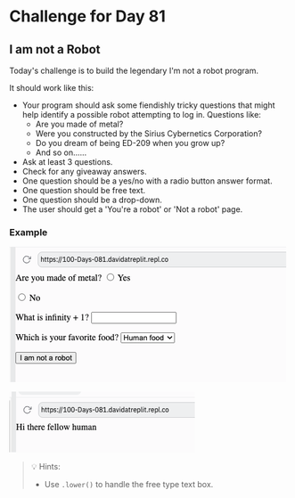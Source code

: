 # Challenge for Day 81

## I am not a Robot

Today's challenge is to build the legendary I'm not a robot program.

It should work like this:

- Your program should ask some fiendishly tricky questions that might help identify a possible robot attempting to log in. Questions like:
  - Are you made of metal?
  - Were you constructed by the Sirius Cybernetics Corporation?
  - Do you dream of being ED-209 when you grow up?
  - And so on......
- Ask at least 3 questions.
- Check for any giveaway answers.
- One question should be a yes/no with a radio button answer format.
- One question should be free text.
- One question should be a drop-down.
- The user should get a 'You're a robot' or 'Not a robot' page.

### Example

![example 1](example1.png)

![example 2](example2.png)

> 💡 Hints:
> - Use `.lower()` to handle the free type text box.
